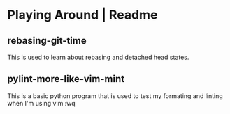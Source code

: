 # Playing Around | Readme

## rebasing-git-time 
This is used to learn about rebasing and detached head states.

## pylint-more-like-vim-mint
This is a basic python program that is used to test my formating and linting when I'm using vim :wq
